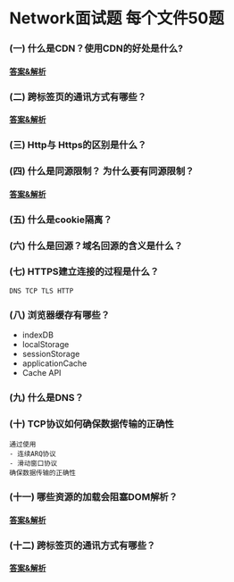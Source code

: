 # Network面试题 每个文件50题

### (一) 什么是CDN？使用CDN的好处是什么?

#### [答案&解析](https://github.com/QMcoder/QM-FE-Interview/issues/12)

### (二) 跨标签页的通讯方式有哪些？

#### [答案&解析](https://github.com/QMcoder/QM-FE-Interview/issues/39)

### (三) Http与 Https的区别是什么？

### (四) 什么是同源限制？ 为什么要有同源限制？

#### [答案&解析](https://github.com/QMcoder/QM-FE-Interview/issues/48)

### (五) 什么是cookie隔离？

### (六) 什么是回源？域名回源的含义是什么？

### (七) HTTPS建立连接的过程是什么？
```text
DNS TCP TLS HTTP
```

### (八) 浏览器缓存有哪些？
- indexDB
- localStorage
- sessionStorage
- applicationCache
- Cache API

### (九) 什么是DNS？

### (十) TCP协议如何确保数据传输的正确性
```text
通过使用
- 连续ARQ协议
- 滑动窗口协议
确保数据传输的正确性
```

### (十一) 哪些资源的加载会阻塞DOM解析？

#### [答案&解析](https://github.com/DrebeTeam/QM-FE-Interview/issues/41)

### (十二) 跨标签页的通讯方式有哪些？

#### [答案&解析](https://github.com/DrebeTeam/QM-FE-Interview/issues/39)